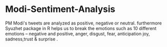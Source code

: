 # Modi-Sentiment-Analysis
PM Modi's tweets are analyzed as positive, negative or neutral. furthermore Syuzhet package in R helps us to break the emotions such as 10 different emotions –  negative and positive, anger, disgust, fear, anticipation joy, sadness,trust &amp; surprise .
